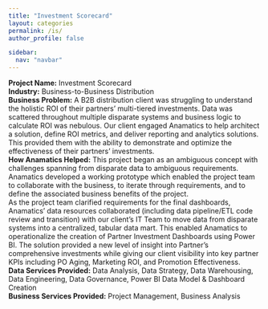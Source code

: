 ```yaml
---
title: "Investment Scorecard"
layout: categories
permalink: /is/
author_profile: false

sidebar:
  nav: "navbar"
---
```

<b>Project Name:</b>
Investment Scorecard
<br>
<b>Industry:</b>
Business-to-Business Distribution 
<br>
<b>Business Problem:</b>
A B2B distribution client was struggling to understand the holistic ROI of their partners’ multi-tiered investments. Data was scattered throughout multiple disparate systems and business logic to calculate ROI was nebulous. Our client engaged Anamatics to help architect a solution, define ROI metrics, and deliver reporting and analytics solutions. This provided them with the ability to demonstrate and optimize the effectiveness of their partners’ investments. 
<br>
<b>How Anamatics Helped:</b>
This project began as an ambiguous concept with challenges spanning from disparate data to ambiguous requirements. Anamatics developed a working prototype which enabled the project team to collaborate with the business, to iterate through requirements, and to define the associated business benefits of the project.  
As the project team clarified requirements for the final dashboards, Anamatics’ data resources collaborated (including data pipeline/ETL code review and transition) with our client’s IT Team to move data from disparate systems into a centralized, tabular data mart. This enabled Anamatics to operationalize the creation of Partner Investment Dashboards using Power BI.  The solution provided a new level of insight into Partner’s comprehensive investments while giving our client visibility into key partner KPIs including PO Aging, Marketing ROI, and Promotion Effectiveness.
<br>
<b>Data Services Provided:</b>
Data Analysis, Data Strategy, Data Warehousing, Data Engineering, Data Governance, Power BI Data Model & Dashboard Creation
<br>
<b>Business Services Provided:</b>
Project Management, Business Analysis
